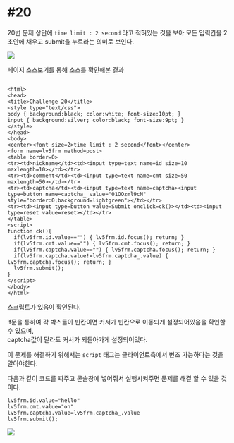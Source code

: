 #20
=

20번 문제 상단에 `time limit : 2 second` 라고 적혀있는 것을 보아 모든 입력칸을 2초안에 채우고 submit을 누르라는 의미로 보인다.

![](https://postfiles.pstatic.net/MjAxOTEyMjlfMjY3/MDAxNTc3NjEwMDY4NzEw.vVmb_5Be7Dc2VjerejTVmwUAr6PcpkEg58XfI4YZj-8g.t4AsVK0gF-VUIuepdCj5STV1isBEC34H_Xz0nNPLijQg.JPEG.rlaeoghks823/K-042.jpg?type=w773)

페이지 소스보기를 통해 소스를 확인해본 결과

```

<html>
<head>
<title>Challenge 20</title>
<style type="text/css">
body { background:black; color:white; font-size:10pt; }
input { background:silver; color:black; font-size:9pt; }
</style>
</head>
<body>
<center><font size=2>time limit : 2 second</font></center>
<form name=lv5frm method=post>
<table border=0>
<tr><td>nickname</td><td><input type=text name=id size=10 maxlength=10></td></tr>
<tr><td>comment</td><td><input type=text name=cmt size=50 maxlength=50></td></tr>
<tr><td>captcha</td><td><input type=text name=captcha><input type=button name=captcha_ value="01OOzml9cN" style="border:0;background=lightgreen"></td></tr>
<tr><td><input type=button value=Submit onclick=ck()></td><td><input type=reset value=reset></td></tr>
</table>
<script>
function ck(){
  if(lv5frm.id.value=="") { lv5frm.id.focus(); return; }
  if(lv5frm.cmt.value=="") { lv5frm.cmt.focus(); return; }
  if(lv5frm.captcha.value=="") { lv5frm.captcha.focus(); return; }
  if(lv5frm.captcha.value!=lv5frm.captcha_.value) { lv5frm.captcha.focus(); return; }
  lv5frm.submit();
}
</script>
</body>
</html>
```

스크립트가 있음이 확인된다.  

if문을 통하여 각 박스들이 빈칸이면 커서가 빈칸으로 이동되게 설정되어있음을 확인할 수 있으며,   
captcha값이 달라도 커서가 되돌아가게 설정되어있다.

이 문제를 해결하기 위해서는 `script` 태그는 클라이언트측에서 변조 가능하다는 것을 알아야한다.

다음과 같이 코드를 짜주고 콘솔창에 넣어줘서 실행시켜주면 문제를 해결 할 수 있을 것이다.

```
lv5frm.id.value="hello"
lv5frm.cmt.value="oh"
lv5frm.captcha.value=lv5frm.captcha_.value
lv5frm.submit();
```

![](https://postfiles.pstatic.net/MjAxOTEyMjlfNjYg/MDAxNTc3NjEwMDcxOTY1.SzmeSsxoq9sWc7MV5Q074YMOobOrOCLOPk7STgvLUDog.ImttgLDVp1KYIekzDc12Tz445qIcu7Y98TahAggLOAIg.JPEG.rlaeoghks823/K-043.jpg?type=w773)
